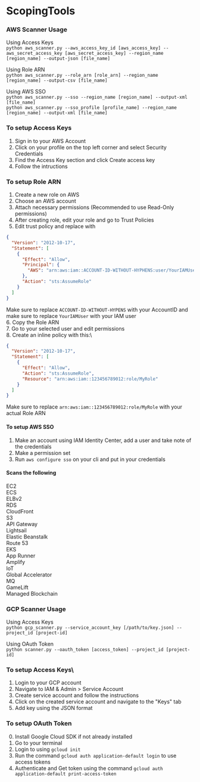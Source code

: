 # ScopingTools
### AWS Scanner Usage
Using Access Keys\
```python aws_scanner.py --aws_access_key_id [aws_access_key] --aws_secret_access_key [aws_secret_access_key] --region_name [region_name] --output-json [file_name]```

Using Role ARN\
```python aws_scanner.py --role_arn [role_arn] --region_name [region_name] --output-csv [file_name]```

Using AWS SSO\
```python aws_scanner.py --sso --region_name [region_name] --output-xml [file_name]```\
```python aws_scanner.py --sso_profile [profile_name] --region_name [region_name] --output-xml [file_name]```

### To setup Access Keys
1. Sign in to your AWS Account
2. Click on your profile on the top left corner and select Security Credentials
3. Find the Access Key section and click Create access key
4. Follow the intructions

### To setup Role ARN
1. Create a new role on AWS
2. Choose an AWS account
3. Attach necessary permissions (Recommended to use Read-Only permissions)
4. After creating role, edit your role and go to Trust Policies
5. Edit trust policy and replace with
```json
{
  "Version": "2012-10-17",
  "Statement": [
    {
      "Effect": "Allow",
      "Principal": {
        "AWS": "arn:aws:iam::ACCOUNT-ID-WITHOUT-HYPHENS:user/YourIAMUser"
      },
      "Action": "sts:AssumeRole"
    }
  ]
}
```
Make sure to replace ```ACCOUNT-ID-WITHOUT-HYPENS``` with your AccountID and make sure to replace ```YourIAMUser``` with your IAM user\
6. Copy the Role ARN\
7. Go to your selected user and edit permissions\
8. Create an inline policy with this:\
```json
{
  "Version": "2012-10-17",
  "Statement": [
    {
      "Effect": "Allow",
      "Action": "sts:AssumeRole",
      "Resource": "arn:aws:iam::123456789012:role/MyRole"
    }
  ]
}
```
Make sure to replace ```arn:aws:iam::123456789012:role/MyRole``` with your actual Role ARN

#### To setup AWS SSO
1. Make an account using IAM Identity Center, add a user and take note of the credentials
2. Make a permission set
3. Run ```aws configure sso``` on your cli and put in your credentials

#### Scans the following
EC2\
ECS\
ELBv2\
RDS\
CloudFront\
S3\
API Gateway\
Lightsail\
Elastic Beanstalk\
Route 53\
EKS\
App Runner\
Amplify\
IoT\
Global Accelerator\
MQ\
GameLift\
Managed Blockchain

### GCP Scanner Usage
Using Access Keys\
```python gcp_scanner.py --service_account_key [/path/to/key.json] --project_id [project-id]```

Using OAuth Token\
```python scanner.py --oauth_token [access_token] --project_id [project-id]```

### To setup Access Keys\
1. Login to your GCP account
2. Navigate to IAM & Admin > Service Account
3. Create service account and follow the instructions
4. Click on the created service account and navigate to the "Keys" tab
5. Add key using the JSON format

### To setup OAuth Token
0. Install Google Cloud SDK if not already installed
1. Go to your terminal
2. Login to using ```gcloud init```
3. Run the command ```gcloud auth application-default login``` to use access tokens
4. Authenticate and Get token using the command ```gcloud auth application-default print-access-token```
